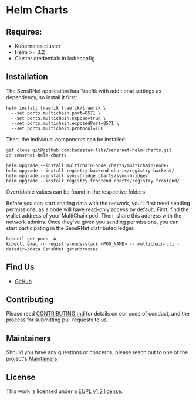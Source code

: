 # Helm Charts

## Requires:
- Kubernetes cluster
- Helm >= 3.2
- Cluster credentials in kubeconfig

## Installation
The SensRNet application has Traefik with additional settings as dependency, so install it first:
```
helm install traefik traefik/traefik \
  --set ports.multichain.port=8571 \
  --set ports.multichain.expose=true \
  --set ports.multichain.exposedPort=8571 \
  --set ports.multichain.protocol=TCP
```

Then, the individual components can be installed:
```
git clone git@github.com:kadaster-labs/sensrnet-helm-charts.git
cd sensrnet-helm-charts

helm upgrade --install multichain-node charts/multichain-node/
helm upgrade --install registry-backend charts/registry-backend/
helm upgrade --install sync-bridge charts/sync-bridge/
helm upgrade --install registry-frontend charts/registry-frontend/
```

Overridable values can be found in the respective folders.

Before you can start sharing data with the network, you'll first need sending permissions, as a node will have read-only access by default. First, find the wallet address of your MultiChain pod. Then, share this address with the network admins. Once they've given you sending permissions, you can start participating in the SensRNet distributed ledger.

```
kubectl get pods -A
kubectl exec -n registry-node-stack <POD_NAME> -- multichain-cli -datadir=/data SensRNet getaddresses
```

## Find Us

* [GitHub](https://github.com/kadaster-labs/sensrnet-home)

## Contributing

Please read [CONTRIBUTING.md](CONTRIBUTING.md) for details on our code of conduct, and the process for submitting pull requests to us.

## Maintainers <a name="maintainers"></a>

Should you have any questions or concerns, please reach out to one of the project's [Maintainers](./MAINTAINERS.md).

## License

This work is licensed under a [EUPL v1.2 license](./LICENSE.md).

